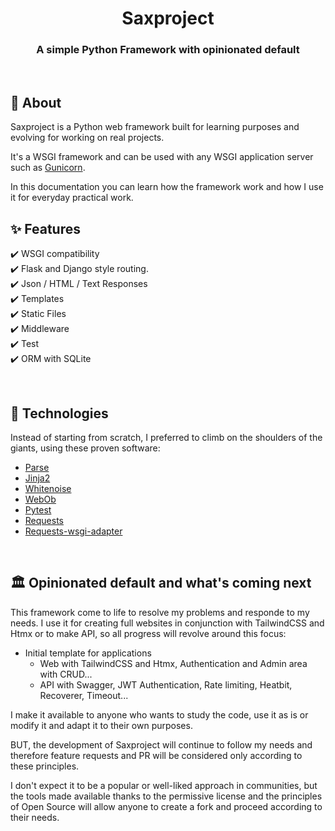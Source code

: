 <div style="text-align: center;">

# Saxproject
### A simple Python Framework with opinionated default

</div>

&#xa0;

## 🎯 About

Saxproject is a Python web framework built for learning purposes and evolving for working on real projects.

It's a WSGI framework and can be used with any WSGI application server such as [Gunicorn](https://gunicorn.org/).

In this documentation you can learn how the framework work and how I use it for everyday practical work.

## ✨ Features

✔️ WSGI compatibility\
✔️ Flask and Django style routing.\
✔️ Json / HTML / Text Responses\
✔️ Templates\
✔️ Static Files\
✔️ Middleware\
✔️ Test\
✔️ ORM with SQLite

&#xa0;

## 🚀 Technologies

Instead of starting from scratch, I preferred to climb on the shoulders of the giants, using these proven software:

- [Parse](https://pypi.org/project/parse/)
- [Jinja2](https://pypi.org/project/Jinja2/)
- [Whitenoise](https://pypi.org/project/whitenoise/)
- [WebOb](https://pypi.org/project/WebOb/)
- [Pytest](https://pypi.org/project/pytest/)
- [Requests](https://pypi.org/project/requests/)
- [Requests-wsgi-adapter](https://pypi.org/project/requests-wsgi-adapter/)

&#xa0;

## 🏛️ Opinionated default and what's coming next

This framework come to life to resolve my problems and responde to my needs.
I use it for creating full websites in conjunction with TailwindCSS and Htmx or to make API, so all progress will revolve around this focus:

* Initial template for applications 
    * Web with TailwindCSS and Htmx, Authentication and Admin area with CRUD... 
    * API with Swagger, JWT Authentication, Rate limiting, Heatbit, Recoverer, Timeout... 

I make it available to anyone who wants to study the code, use it as is or modify it and adapt it to their own purposes. 

BUT, the development of Saxproject will continue to follow my needs and therefore feature requests and PR  will be considered only according to these principles. 

I don't expect it to be a popular or well-liked approach in communities, but the tools made available thanks to the permissive license and the principles of Open Source will allow anyone to create a fork and proceed according to their needs.